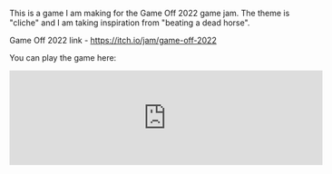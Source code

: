 This is a game I am making for the Game Off 2022 game jam.  The theme is "cliche" and I am taking inspiration from "beating a dead horse".

Game Off 2022 link - https://itch.io/jam/game-off-2022

You can play the game here:

<iframe frameborder="0" src="https://itch.io/embed/1806200" width="552" height="167">
<a href="https://menoseegood.itch.io/no-remorse-for-an-undead-horse">
No Remorse for an Undead Horse by MeNoSeeGood
</a>
</iframe>

